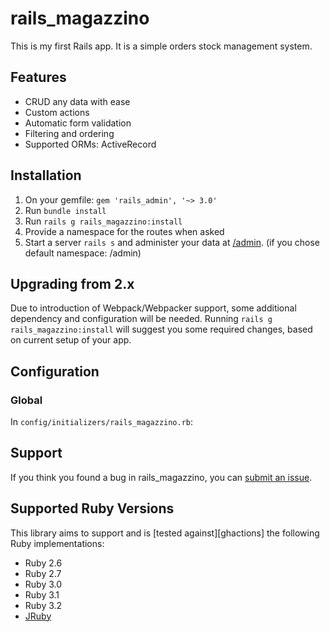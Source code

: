 # rails_magazzino

This is my first Rails app. It is a simple orders stock management system.

## Features

- CRUD any data with ease
- Custom actions
- Automatic form validation
- Filtering and ordering
- Supported ORMs: ActiveRecord

## Installation

1. On your gemfile: `gem 'rails_admin', '~> 3.0'`
2. Run `bundle install`
3. Run `rails g rails_magazzino:install`
4. Provide a namespace for the routes when asked
5. Start a server `rails s` and administer your data at [/admin](http://localhost:3000/admin). (if you chose default namespace: /admin)

## Upgrading from 2.x

Due to introduction of Webpack/Webpacker support, some additional dependency and configuration will be needed.
Running `rails g rails_magazzino:install` will suggest you some required changes, based on current setup of your app.

## Configuration

### Global

In `config/initializers/rails_magazzino.rb`:

## Support

If you think you found a bug in rails_magazzino, you can [submit an issue](https://github.com/ccrisc/rails_magazzino/issues/new).

## Supported Ruby Versions

This library aims to support and is [tested against][ghactions] the following Ruby implementations:

- Ruby 2.6
- Ruby 2.7
- Ruby 3.0
- Ruby 3.1
- Ruby 3.2
- [JRuby][]

[jruby]: http://jruby.org/
